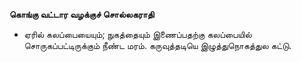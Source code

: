 **கொங்கு வட்டார வழக்குச் சொல்லகராதி**
- ஏரில் கலப்பையையும்; நுகத்தையும் இணைப்பதற்கு கலப்பையில் சொருகப்பட்டிருக்கும் நீண்ட மரம். கருவுத்தடியெ இழுத்துநொகத்துல கட்டு.

